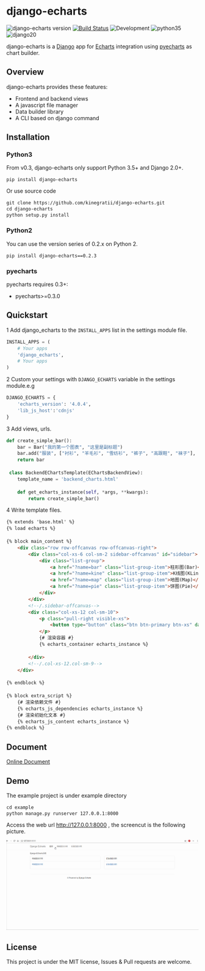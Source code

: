 # django-echarts

![django-echarts version](https://img.shields.io/pypi/v/django-echarts.svg) [![Build Status](https://travis-ci.org/kinegratii/django-echarts.svg?branch=master)](https://travis-ci.org/kinegratii/django-echarts) ![Development](https://img.shields.io/badge/Development-Beta-yellowgreen.svg) ![python35](https://img.shields.io/badge/Python-3.5+-blue.svg) ![django20](https://img.shields.io/badge/Django-2.0+-blue.svg)

django-echarts is a [Django](https://www.djangoproject.com) app for [Echarts](http://echarts.baidu.com/index.html) integration using [pyecharts](https://github.com/pyecharts/pyecharts) as chart builder.

## Overview

django-echarts provides these features:

- Frontend and backend views
- A javascript file manager
- Data builder library
- A CLI based on django command

## Installation

### Python3

From v0.3, django-echarts only support Python 3.5+ and Django 2.0+.

```shell
pip install django-echarts
```

Or use source code

```shell
git clone https://github.com/kinegratii/django-echarts.git
cd django-echarts
python setup.py install
```

### Python2

You can use the version series of 0.2.x on Python 2.

```shell
pip install django-echarts==0.2.3
```

### pyecharts

pyecharts requires 0.3+:

- pyecharts>=0.3.0



## Quickstart

1 Add django_echarts to the `INSTALL_APPS` list in the settings module file.

```python
INSTALL_APPS = (
    # Your apps
    'django_echarts',
    # Your apps
)
```

2 Custom your settings with `DJANGO_ECHARTS` variable in the settings module.e.g

```python
DJANGO_ECHARTS = {
    'echarts_version': '4.0.4',
    'lib_js_host':'cdnjs'
}
```

3 Add views, urls.

```python
def create_simple_bar():
    bar = Bar("我的第一个图表", "这里是副标题")
    bar.add("服装", ["衬衫", "羊毛衫", "雪纺衫", "裤子", "高跟鞋", "袜子"], [5, 20, 36, 10, 75, 90])
    return bar

 class BackendEChartsTemplate(EChartsBackendView):
    template_name = 'backend_charts.html'

    def get_echarts_instance(self, *args, **kwargs):
        return create_simple_bar()
```

4 Write template files.

```html
{% extends 'base.html' %}
{% load echarts %}

{% block main_content %}
    <div class="row row-offcanvas row-offcanvas-right">
        <div class="col-xs-6 col-sm-2 sidebar-offcanvas" id="sidebar">
            <div class="list-group">
                <a href="?name=bar" class="list-group-item">柱形图(Bar)</a>
                <a href="?name=kine" class="list-group-item">K线图(KLine)</a>
                <a href="?name=map" class="list-group-item">地图(Map)</a>
                <a href="?name=pie" class="list-group-item">饼图(Pie)</a>
            </div>
        </div>
        <!--/.sidebar-offcanvas-->
        <div class="col-xs-12 col-sm-10">
            <p class="pull-right visible-xs">
                <button type="button" class="btn btn-primary btn-xs" data-toggle="offcanvas">Toggle nav</button>
            </p>
            {# 渲染容器 #}
            {% echarts_container echarts_instance %}

        </div>
        <!--/.col-xs-12.col-sm-9-->
    </div>

{% endblock %}

{% block extra_script %}
    {# 渲染依赖文件 #}
    {% echarts_js_dependencies echarts_instance %}
    {# 渲染初始化文本 #}
    {% echarts_js_content echarts_instance %}
{% endblock %}
```

## Document

[Online Document](http://django-echarts.readthedocs.io/zh_CN/latest/index.html)

## Demo

The example project is under example directory

```shell
cd example
python manage.py runserver 127.0.0.1:8000
```

Access the web url http://127.0.0.1:8000 , the screencut is the following picture.

![Demo](docs/images/django-echarts-demo.gif)

## License

This project is under the MIT license, Issues & Pull requests are welcome.
